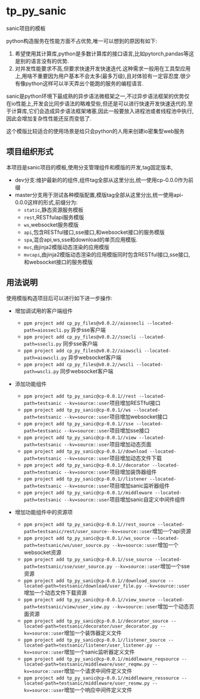 # tp_py_sanic

sanic项目的模板

python构造服务在性能方面不占优势,唯一可以想到的原因有如下:

1. 希望使用其计算库,python是多数计算库的接口语言,比如pytorch,pandas等这是别的语言没有的优势.
2. 对并发性能要求不高,但要求快速开发快速迭代.这种需求一般用在工具型应用上,用啥不重要因为用户基本不会太多(最多万级),且对体验有一定容忍度.很少有像python这样可以半天弄出个能跑的服务的编程语言.

sanic是python环境下最成熟的异步语法微框架之一,不过异步语法框架的优势仅在io性能上,开发会比同步语法的略难受些,但还是可以进行快速开发快速迭代的.至于计算库,它们会造成异步语法框架堵塞,因此一般要放入进程池或者线程池中执行,因此会增加复杂性性能还反而变低了.

这个模版比较适合的使用场景是给只会python的人用来创建io密集型web服务

## 项目组织形式

本项目是sanic项目的模板,使用分支管理组件和模版的开发,tag固定版本,

+ dev分支:维护最新的的组件,组件tag全部从这里分出,统一使用cp-0.0.0作为前缀
+ master分支用于测试各种模版配置,模版tag全部从这里分出,统一使用api-0.0.0这样的形式,前缀分为:
    + `static`,静态资源服务模板
    + `rest`,RESTfulapi服务模版
    + `ws`,websocket服务模版
    + `api`,包含RESTful接口,sse接口,和websocket接口的服务模版
    + `spa`,混合api,ws,sse和download的单页应用模版.
    + `mvc`,由jinja2模版动态渲染的应用模版
    + `mvcapi`,由jinja2模版动态渲染的应用模版同时包含RESTful接口,sse接口,和websocket接口的服务模版

## 用法说明

使用模版构造项目后可以进行如下进一步操作:

+ 增加调试用的客户端组件

    + `ppm project add cp_py_files@v0.0.2//aiossecli --located-path=aiossecli.py` 异步sse客户端
    + `ppm project add cp_py_files@v0.0.2//ssecli --located-path=ssecli.py` 同步sse客户端
    + `ppm project add cp_py_files@v0.0.2//aiowscli --located-path=aiowscli.py` 异步websocket客户端
    + `ppm project add cp_py_files@v0.0.2//wscli --located-path=wscli.py` 同步websocket客户端

+ 添加功能组件
    + `ppm project add tp_py_sanic@cp-0.0.1//rest --located-path=testsanic --kv=source::user`项目增加RESTful接口
    + `ppm project add tp_py_sanic@cp-0.0.1//ws --located-path=testsanic --kv=source::user`项目增加websocket接口
    + `ppm project add tp_py_sanic@cp-0.0.1//sse --located-path=testsanic --kv=source::user`项目增加sse接口
    + `ppm project add tp_py_sanic@cp-0.0.1//view --located-path=testsanic --kv=source::user`项目增加动态页面
    + `ppm project add tp_py_sanic@cp-0.0.1//download --located-path=testsanic --kv=source::user`项目增加动态文件下载
    + `ppm project add tp_py_sanic@cp-0.0.1//decorator --located-path=testsanic --kv=source::user`项目增加装饰器组件
    + `ppm project add tp_py_sanic@cp-0.0.1//listener --located-path=testsanic --kv=source::user`项目增加sanic监听器组件
    + `ppm project add tp_py_sanic@cp-0.0.1//middleware --located-path=testsanic --kv=source::user`项目增加sanic自定义中间件组件

+ 增加功能组件中的资源项

    + `ppm project add tp_py_sanic@cp-0.0.1//rest_source --located-path=testsanic/rest/user_source--kv=source::user`增加一个api资源
    + `ppm project add tp_py_sanic@cp-0.0.1//ws_source --located-path=testsanic/ws/user_source.py --kv=source::user`增加一个websocket资源
    + `ppm project add tp_py_sanic@cp-0.0.1//sse_source --located-path=testsanic/sse/user_source.py --kv=source::user`增加一个sse资源
    + `ppm project add tp_py_sanic@cp-0.0.1//download_source --located-path=testsanic/download/user_file.py --kv=source::user`增加一个动态文件下载资源
    + `ppm project add tp_py_sanic@cp-0.0.1//view_source --located-path=testsanic/view/user_view.py --kv=source::user`增加一个动态页面资源
    + `ppm project add tp_py_sanic@cp-0.0.1//decorator_source --located-path=testsanic/decorator/user_decorator.py --kv=source::user`增加一个装饰器定义文件
    + `ppm project add tp_py_sanic@cp-0.0.1//listener_source --located-path=testsanic/listener/user_listener.py --kv=source::user`增加一个sanic监听器定义文件
    + `ppm project add tp_py_sanic@cp-0.0.1//middleware_reqsource --located-path=testsanic/middleware/user_reqmw.py --kv=source::user`增加一个请求中间件定义文件
    + `ppm project add tp_py_sanic@cp-0.0.1//middleware_ressource --located-path=testsanic/middleware/user_resmw.py --kv=source::user`增加一个响应中间件定义文件
